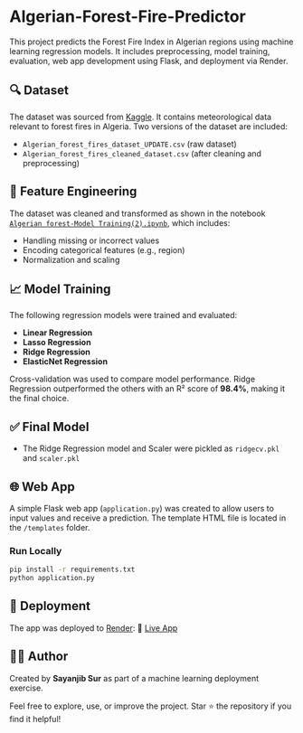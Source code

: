 # Algerian-Forest-Fire-Predictor

This project predicts the Forest Fire Index in Algerian regions using machine learning regression models. It includes preprocessing, model training, evaluation, web app development using Flask, and deployment via Render.

## 🔍 Dataset

The dataset was sourced from [Kaggle](https://www.kaggle.com/). It contains meteorological data relevant to forest fires in Algeria. Two versions of the dataset are included:

* `Algerian_forest_fires_dataset_UPDATE.csv` (raw dataset)
* `Algerian_forest_fires_cleaned_dataset.csv` (after cleaning and preprocessing)

## 🧪 Feature Engineering

The dataset was cleaned and transformed as shown in the notebook [`Algerian forest-Model Training(2).ipynb`](Algerian%20forest-Model%20Training%282%29.ipynb), which includes:

* Handling missing or incorrect values
* Encoding categorical features (e.g., region)
* Normalization and scaling

## 📈 Model Training

The following regression models were trained and evaluated:

* **Linear Regression**
* **Lasso Regression**
* **Ridge Regression**
* **ElasticNet Regression**

Cross-validation was used to compare model performance. Ridge Regression outperformed the others with an R² score of **98.4%**, making it the final choice.

## ✅ Final Model

* The Ridge Regression model and Scaler were pickled as `ridgecv.pkl` and `scaler.pkl`

## 🌐 Web App

A simple Flask web app (`application.py`) was created to allow users to input values and receive a prediction. The template HTML file is located in the `/templates` folder.

### Run Locally

```bash
pip install -r requirements.txt
python application.py
```

## 🚀 Deployment

The app was deployed to [Render](https://render.com):
🔗 [Live App](https://algerian-forest-fire-predictor-7q2x.onrender.com/)



## 🙇‍♂️ Author

Created by **Sayanjib Sur** as part of a machine learning deployment exercise.

Feel free to explore, use, or improve the project. Star ⭐ the repository if you find it helpful!
